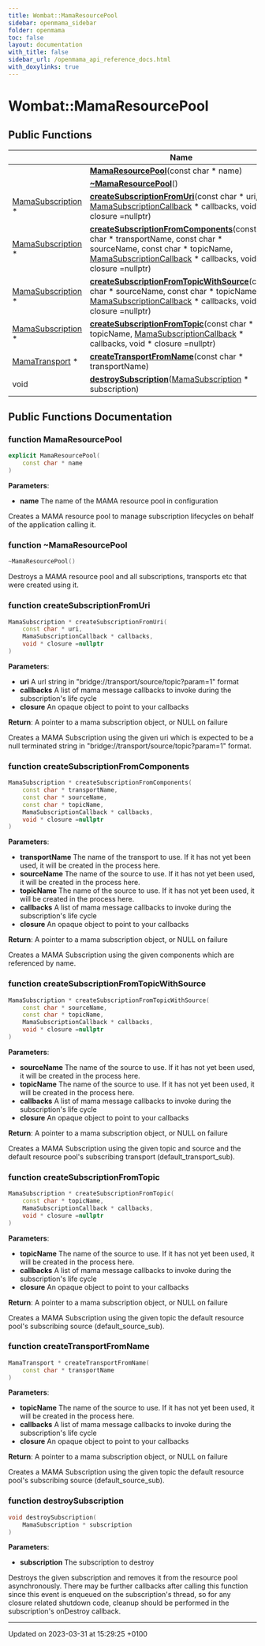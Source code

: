 ```yaml
---
title: Wombat::MamaResourcePool
sidebar: openmama_sidebar
folder: openmama
toc: false
layout: documentation
with_title: false
sidebar_url: /openmama_api_reference_docs.html
with_doxylinks: true
---
```


# Wombat::MamaResourcePool





## Public Functions

|                | Name           |
| -------------- | -------------- |
| | **[MamaResourcePool](classWombat_1_1MamaResourcePool.html#function-mamaresourcepool)**(const char * name) |
| | **[~MamaResourcePool](classWombat_1_1MamaResourcePool.html#function-~mamaresourcepool)**() |
| [MamaSubscription](classWombat_1_1MamaSubscription.html) * | **[createSubscriptionFromUri](classWombat_1_1MamaResourcePool.html#function-createsubscriptionfromuri)**(const char * uri, [MamaSubscriptionCallback](classWombat_1_1MamaSubscriptionCallback.html) * callbacks, void * closure =nullptr) |
| [MamaSubscription](classWombat_1_1MamaSubscription.html) * | **[createSubscriptionFromComponents](classWombat_1_1MamaResourcePool.html#function-createsubscriptionfromcomponents)**(const char * transportName, const char * sourceName, const char * topicName, [MamaSubscriptionCallback](classWombat_1_1MamaSubscriptionCallback.html) * callbacks, void * closure =nullptr) |
| [MamaSubscription](classWombat_1_1MamaSubscription.html) * | **[createSubscriptionFromTopicWithSource](classWombat_1_1MamaResourcePool.html#function-createsubscriptionfromtopicwithsource)**(const char * sourceName, const char * topicName, [MamaSubscriptionCallback](classWombat_1_1MamaSubscriptionCallback.html) * callbacks, void * closure =nullptr) |
| [MamaSubscription](classWombat_1_1MamaSubscription.html) * | **[createSubscriptionFromTopic](classWombat_1_1MamaResourcePool.html#function-createsubscriptionfromtopic)**(const char * topicName, [MamaSubscriptionCallback](classWombat_1_1MamaSubscriptionCallback.html) * callbacks, void * closure =nullptr) |
| [MamaTransport](classWombat_1_1MamaTransport.html) * | **[createTransportFromName](classWombat_1_1MamaResourcePool.html#function-createtransportfromname)**(const char * transportName) |
| void | **[destroySubscription](classWombat_1_1MamaResourcePool.html#function-destroysubscription)**([MamaSubscription](classWombat_1_1MamaSubscription.html) * subscription) |

## Public Functions Documentation

### function MamaResourcePool

```cpp
explicit MamaResourcePool(
    const char * name
)
```


**Parameters**: 

  * **name** The name of the MAMA resource pool in configuration 


Creates a MAMA resource pool to manage subscription lifecycles on behalf of the application calling it.


### function ~MamaResourcePool

```cpp
~MamaResourcePool()
```


Destroys a MAMA resource pool and all subscriptions, transports etc that were created using it. 


### function createSubscriptionFromUri

```cpp
MamaSubscription * createSubscriptionFromUri(
    const char * uri,
    MamaSubscriptionCallback * callbacks,
    void * closure =nullptr
)
```


**Parameters**: 

  * **uri** A url string in "bridge://transport/source/topic?param=1" format 
  * **callbacks** A list of mama message callbacks to invoke during the subscription's life cycle 
  * **closure** An opaque object to point to your callbacks 


**Return**: A pointer to a mama subscription object, or NULL on failure 

Creates a MAMA Subscription using the given uri which is expected to be a null terminated string in "bridge://transport/source/topic?param=1" format.


### function createSubscriptionFromComponents

```cpp
MamaSubscription * createSubscriptionFromComponents(
    const char * transportName,
    const char * sourceName,
    const char * topicName,
    MamaSubscriptionCallback * callbacks,
    void * closure =nullptr
)
```


**Parameters**: 

  * **transportName** The name of the transport to use. If it has not yet been used, it will be created in the process here. 
  * **sourceName** The name of the source to use. If it has not yet been used, it will be created in the process here. 
  * **topicName** The name of the source to use. If it has not yet been used, it will be created in the process here. 
  * **callbacks** A list of mama message callbacks to invoke during the subscription's life cycle 
  * **closure** An opaque object to point to your callbacks 


**Return**: A pointer to a mama subscription object, or NULL on failure 

Creates a MAMA Subscription using the given components which are referenced by name.


### function createSubscriptionFromTopicWithSource

```cpp
MamaSubscription * createSubscriptionFromTopicWithSource(
    const char * sourceName,
    const char * topicName,
    MamaSubscriptionCallback * callbacks,
    void * closure =nullptr
)
```


**Parameters**: 

  * **sourceName** The name of the source to use. If it has not yet been used, it will be created in the process here. 
  * **topicName** The name of the source to use. If it has not yet been used, it will be created in the process here. 
  * **callbacks** A list of mama message callbacks to invoke during the subscription's life cycle 
  * **closure** An opaque object to point to your callbacks 


**Return**: A pointer to a mama subscription object, or NULL on failure 

Creates a MAMA Subscription using the given topic and source and the default resource pool's subscribing transport (default_transport_sub).


### function createSubscriptionFromTopic

```cpp
MamaSubscription * createSubscriptionFromTopic(
    const char * topicName,
    MamaSubscriptionCallback * callbacks,
    void * closure =nullptr
)
```


**Parameters**: 

  * **topicName** The name of the source to use. If it has not yet been used, it will be created in the process here. 
  * **callbacks** A list of mama message callbacks to invoke during the subscription's life cycle 
  * **closure** An opaque object to point to your callbacks 


**Return**: A pointer to a mama subscription object, or NULL on failure 

Creates a MAMA Subscription using the given topic the default resource pool's subscribing source (default_source_sub).


### function createTransportFromName

```cpp
MamaTransport * createTransportFromName(
    const char * transportName
)
```


**Parameters**: 

  * **topicName** The name of the source to use. If it has not yet been used, it will be created in the process here. 
  * **callbacks** A list of mama message callbacks to invoke during the subscription's life cycle 
  * **closure** An opaque object to point to your callbacks 


**Return**: A pointer to a mama subscription object, or NULL on failure 

Creates a MAMA Subscription using the given topic the default resource pool's subscribing source (default_source_sub).


### function destroySubscription

```cpp
void destroySubscription(
    MamaSubscription * subscription
)
```


**Parameters**: 

  * **subscription** The subscription to destroy 


Destroys the given subscription and removes it from the resource pool asynchronously. There may be further callbacks after calling this function since this event is enqueued on the subscription's thread, so for any closure related shutdown code, cleanup should be performed in the subscription's onDestroy callback.


-------------------------------

Updated on 2023-03-31 at 15:29:25 +0100